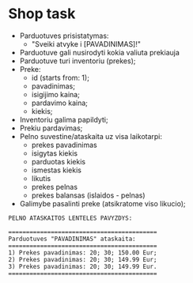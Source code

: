 # Shop task

-   Parduotuves prisistatymas:
    -   "Sveiki atvyke i [PAVADINIMAS]!"
-   Parduotuve gali nusirodyti kokia valiuta prekiauja
-   Parduotuve turi inventoriu (prekes);
-   Preke:
    -   id (starts from: 1);
    -   pavadinimas;
    -   isigijimo kaina;
    -   pardavimo kaina;
    -   kiekis;
-   Inventoriu galima papildyti;
-   Prekiu pardavimas;
-   Pelno suvestine/ataskaita uz visa laikotarpi:
    -   prekes pavadinimas
    -   isigytas kiekis
    -   parduotas kiekis
    -   ismestas kiekis
    -   likutis
    -   prekes pelnas
    -   prekes balansas (islaidos - pelnas)
-   Galimybe pasalinti preke (atsikratome viso likucio);

```
PELNO ATASKAITOS LENTELES PAVYZDYS:

==========================================
Parduotuves "PAVADINIMAS" ataskaita:
==========================================
1) Prekes pavadinimas: 20; 30; 150.00 Eur;
2) Prekes pavadinimas: 20; 30; 149.99 Eur;
3) Prekes pavadinimas: 20; 30; 149.99 Eur.
==========================================
```